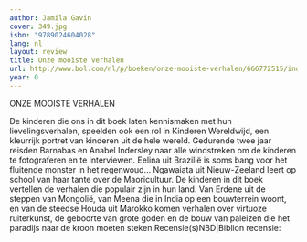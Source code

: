 ```yaml
---
author: Jamila Gavin
cover: 349.jpg
isbn: "9789024604028"
lang: nl
layout: review
title: Onze mooiste verhalen
url: http://www.bol.com/nl/p/boeken/onze-mooiste-verhalen/666772515/index.html
year: 0
---
```


ONZE MOOISTE VERHALEN

De kinderen die ons in dit boek laten kennismaken met hun lievelingsverhalen, speelden ook een rol in Kinderen Wereldwijd, een kleurrijk portret van kinderen uit de hele wereld. Gedurende twee jaar reisden Barnabas en Anabel Indersley naar alle windstreken om de kinderen te fotograferen en te interviewen.
Eelina uit Brazilië is soms bang voor het fluitende
monster in het regenwoud...
Ngawaiata uit Nieuw-Zeeland leert op school van
haar tante over de Maoricultuur.
De kinderen in dit boek vertellen de verhalen die populair zijn in hun land. Van Erdene uit de steppen van Mongolië, van Meena die in India op een bouwterrein woont, en van de steedse Houda uit Marokko komen verhalen over virtuoze ruiterkunst, de geboorte van grote goden en de bouw van paleizen die het paradijs naar de kroon moeten steken.Recensie(s)NBD|Biblion recensie:
